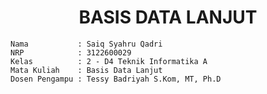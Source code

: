 
<div align="center"><h1> BASIS DATA LANJUT </h1></div>

    Nama           : Saiq Syahru Qadri
    NRP            : 3122600029
    Kelas          : 2 - D4 Teknik Informatika A
    Mata Kuliah    : Basis Data Lanjut
    Dosen Pengampu : Tessy Badriyah S.Kom, MT, Ph.D
